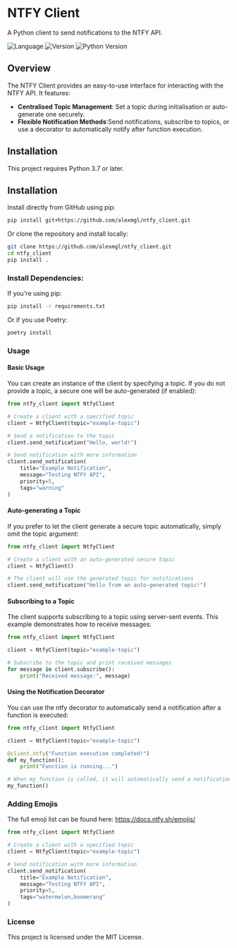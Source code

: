 # NTFY Client

A Python client to send notifications to the NTFY API.

![Language](https://img.shields.io/badge/language-Python-blue)
![Version](https://img.shields.io/badge/version-v1.0.1-brightgreen)
![Python Version](https://img.shields.io/badge/python-%3E%3D3.6-informational)

## Overview

The NTFY Client provides an easy-to-use interface for interacting with the NTFY API. It features:
- **Centralised Topic Management**: Set a topic during initialisation or auto-generate one securely.
- **Flexible Notification Methods**:Send notifications, subscribe to topics, or use a decorator to automatically notify after function execution.

## Installation

This project requires Python 3.7 or later.

## Installation

Install directly from GitHub using pip:

```bash
pip install git+https://github.com/alexmgl/ntfy_client.git
```

Or clone the repository and install locally:

```bash
git clone https://github.com/alexmgl/ntfy_client.git
cd ntfy_client
pip install .
```

### Install Dependencies:

If you're using pip:

```bash
pip install -r requirements.txt
```

Or if you use Poetry:

```bash
poetry install
```

### Usage

#### Basic Usage

You can create an instance of the client by specifying a topic. If you do not provide a topic, a secure one will be auto-generated (if enabled):
```python
from ntfy_client import NtfyClient

# Create a client with a specified topic
client = NtfyClient(topic="example-topic")

# Send a notification to the topic
client.send_notification("Hello, world!")

# Send notification with more information
client.send_notification(
    title="Example Notification",
    message="Testing NTFY API",
    priority=5,
    tags="warning"
)
```

#### Auto-generating a Topic

If you prefer to let the client generate a secure topic automatically, simply omit the topic argument:
```python
from ntfy_client import NtfyClient

# Create a client with an auto-generated secure topic
client = NtfyClient()

# The client will use the generated topic for notifications
client.send_notification("Hello from an auto-generated topic!")
```

#### Subscribing to a Topic
The client supports subscribing to a topic using server-sent events. This example demonstrates how to receive messages:
```python
from ntfy_client import NtfyClient

client = NtfyClient(topic="example-topic")

# Subscribe to the topic and print received messages
for message in client.subscribe():
    print("Received message:", message)
```

#### Using the Notification Decorator
You can use the ntfy decorator to automatically send a notification after a function is executed:
```python
from ntfy_client import NtfyClient

client = NtfyClient(topic="example-topic")

@client.ntfy("Function execution completed!")
def my_function():
    print("Function is running...")

# When my_function is called, it will automatically send a notification.
my_function()
```

### Adding Emojis
The full emoji list can be found here: https://docs.ntfy.sh/emojis/
```python
from ntfy_client import NtfyClient

# Create a client with a specified topic
client = NtfyClient(topic="example-topic")

# Send notification with more information
client.send_notification(
    title="Example Notification",
    message="Testing NTFY API",
    priority=5,
    tags="watermelon,boomerang"
)
```

### License
This project is licensed under the MIT License.